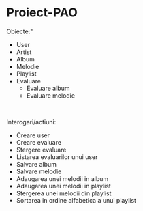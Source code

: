# Proiect-PAO

Obiecte:" <br/>
<ul>
<li>	User</li> 
<li>	Artist</li>  
<li>	Album</li>
<li>	Melodie</li>
<li>	Playlist</li>
<li>	Evaluare
  <ul>
  <li>Evaluare album</li>
  <li>Evaluare melodie</li>
  </ul>  
</li> 
</ul>
<br/>

Interogari/actiuni:<br/>
<ul>
<li>	Creare user</li>
<li>	Creare evaluare</li>
<li>	Stergere evaluare</li>
<li>	Listarea evaluarilor unui user</li>
<li>	Salvare album</li>
<li>	Salvare melodie</li>
<li>	Adaugarea unei melodii in album</li>
<li>	Adaugarea unei melodii in playlist</li>
<li>	Stergerea unei melodii din playlist</li>
<li> Sortarea in ordine alfabetica a unui playlist</li>
</ul>
